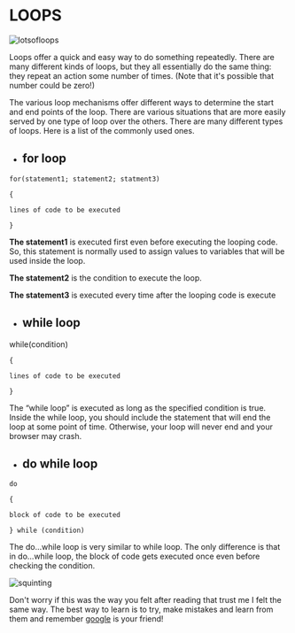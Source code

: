 # LOOPS
![lotsofloops](https://923703.smushcdn.com/2324169/wp-content/uploads/2010/05/music-loops-1280x640.jpg?lossy=0&strip=1&webp=1)

Loops offer a quick and easy way to do something repeatedly.  There are many different kinds of loops, but they all essentially do the same thing: they repeat an action some number of times. (Note that it's possible that number could be zero!)

The various loop mechanisms offer different ways to determine the start and end points of the loop. There are various situations that are more easily served by one type of loop over the others. There are many different types of loops. Here is a list of the commonly used ones.  

* ## for loop 
`for(statement1; statement2; statment3)`

`{`

`lines of code to be executed`

`}`

**The statement1** is executed first even before executing the looping code. So, this statement is normally used to assign values to variables that will be used inside the loop.

**The statement2** is the condition to execute the loop.

**The statement3** is executed every time after the looping code is execute


* ## while loop
while(condition)

`{`
    
    lines of code to be executed
`}`

The “while loop” is executed as long as the specified condition is true. Inside the while loop, you should include the statement that will end the loop at some point of time. Otherwise, your loop will never end and your browser may crash.


* ## do while loop
`do`

`{`

`block of code to be executed`

`} while (condition)`

The do…while loop is very similar to while loop. The only difference is that in do…while loop, the block of code gets executed once even before checking the condition.

![squinting](https://knowyourmeme.com/memes/confused-nick-young/photos)

Don't worry if this was the way you felt after reading that trust me I felt the same way. The best way to learn is to try, make mistakes and learn from them and remember [google](https://www.google.com/) is your friend!